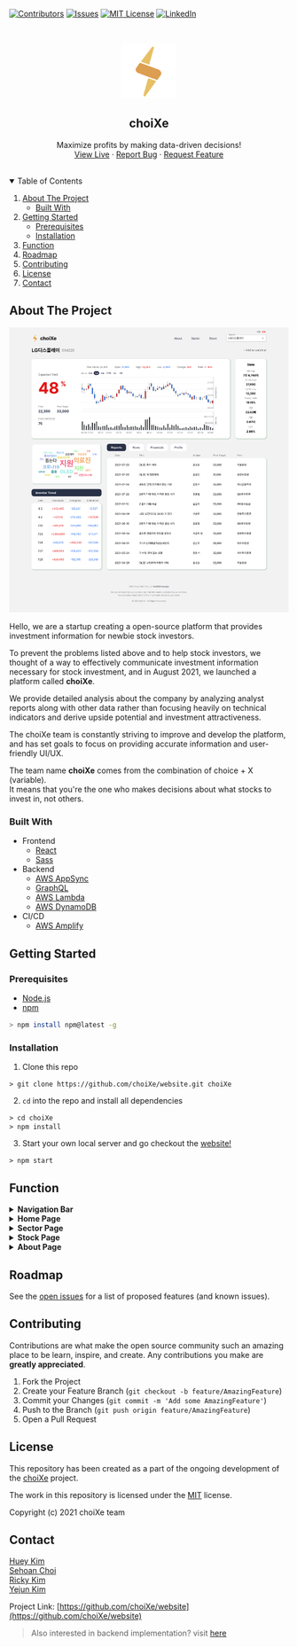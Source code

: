 [![Contributors][contributors-shield]][contributors-url]
[![Issues][issues-shield]][issues-url]
[![MIT License][license-shield]][license-url]
[![LinkedIn][linkedin-shield]][linkedin-url]



<!-- PROJECT LOGO -->
<br />
<p align="center">
  <a href="https://www.choixe.app">
    <img src="public/logo.png" alt="Logo" width="100" height="100">
  </a>
  <h2 align="center">choiXe</h2>

  <p align="center">
    Maximize profits by making data-driven decisions!
    <br />
    <a href="https://www.choixe.app">View Live</a>
    ·
    <a href="https://github.com/choiXe/website/issues">Report Bug</a>
    ·
    <a href="https://github.com/choiXe/website/issues">Request Feature</a>
  </p>
</p>
<br />

<!-- TABLE OF CONTENTS -->
<details open="open">
  <summary>Table of Contents</summary>
  <ol>
    <li>
      <a href="#about-the-project">About The Project</a>
      <ul>
        <li><a href="#built-with">Built With</a></li>
      </ul>
    </li>
    <li>
      <a href="#getting-started">Getting Started</a>
      <ul>
        <li><a href="#prerequisites">Prerequisites</a></li>
        <li><a href="#installation">Installation</a></li>
      </ul>
    </li>
    <li><a href="#function">Function</a></li>
    <li><a href="#roadmap">Roadmap</a></li>
    <li><a href="#contributing">Contributing</a></li>
    <li><a href="#license">License</a></li>
    <li><a href="#contact">Contact</a></li>
  </ol>
</details>



<!-- ABOUT THE PROJECT -->
## About The Project

[![Product Name Screen Shot][product-screenshot]](https://example.com)

Hello, we are a startup creating a open-source platform that provides investment information for newbie stock investors.

To prevent the problems listed above and to help stock investors, we thought of a way to effectively communicate investment information necessary for stock investment, and in August 2021, we launched a platform called **choiXe**.

We provide detailed analysis about the company by analyzing analyst reports along with other data rather than focusing heavily on technical indicators and derive upside potential and investment attractiveness.

The choiXe team is constantly striving to improve and develop the platform, and has set goals to focus on providing accurate information and user-friendly UI/UX.  

The team name **choiXe** comes from the combination of choice + X (variable).  
It means that you're the one who makes decisions about what stocks to invest in, not others.

### Built With

- Frontend
    * [React](https://reactjs.org)
    * [Sass](https://sass-lang.com)
- Backend
    * [AWS AppSync](https://aws.amazon.com/appsync/)
    * [GraphQL](https://graphql.org)
    * [AWS Lambda](https://aws.amazon.com/lambda/)
    * [AWS DynamoDB](https://aws.amazon.com/dynamodb/)
- CI/CD
    * [AWS Amplify](https://aws.amazon.com/amplify/)

<!-- GETTING STARTED -->
## Getting Started

### Prerequisites
* [Node.js](https://nodejs.org/en/download/)
* [npm](https://www.npmjs.com/)
```zsh
> npm install npm@latest -g
```

### Installation
1. Clone this repo 
```shell
> git clone https://github.com/choiXe/website.git choiXe
```
2. `cd` into the repo and install all dependencies
```shell
> cd choiXe
> npm install
```
3. Start your own local server and go checkout the [website!](http://localhost:3000)
```shell
> npm start
```

<!-- USAGE EXAMPLES -->
## Function
<details>
  <summary><b>Navigation Bar</b></summary>
  <ul>
    <li>Logo / Company Name</li>
    <li>
      Quick Navigation Menu
      <ul>
        <li>About</li>
        <li>Sector</li>
        <li>Stock</li>
      </ul>
    </li>
  </ul>
</details>
<details>
  <summary><b>Home Page</b></summary>
  <ul>
    <li>
      Sector Menu
      <ul>
        <li>List of sectors to choose from</li>
      </ul>
    </li>
    <li>
      Market Index
      <ul>
        <li>Korea & Global market indices</li>
      </ul>
    </li>
    <li>
      Favorites
      <ul>
        <li>A user's favorite stocks list for easy access</li>
      </ul>
    </li>
    <li>
      Latest Reports
      <ul>
        <li>List of the most recent analysts' reports</li>
      </ul>
    </li>
  </ul>
</details>
<details>
  <summary><b>Sector Page</b></summary>
  <ul>
    <li>Sector Menu</li>
    <li>
      Sector Detail
      <ul>
        <li>Treemap, Expected Yield, Top 3 Yields of subsectors</li>
      </ul>
    </li>
    <li>
      Stock List
      <ul>
        <li>
          List of stocks under the current big sector and their data overview
        </li>
      </ul>
    </li>
  </ul>
</details>
<details>
  <summary><b>Stock Page</b></summary>
  <ul>
    <li>
      Stock Detail
      <ul>
        <li>Expected Yield, Candle Chart, Investment Score</li>
      </ul>
    </li>
    <li>Investment Stats</li>
    <li>
      Keywords Wordcloud
      <ul>
        <li>Keywords frequently mentioned with the stock</li>
      </ul>
    </li>
    <li>Investor Trend</li>
    <li>
      Misc.
      <ul>
        <li>Report: Analysts' reports about the stock</li>
        <li>News: News list that mentions the stock</li>
        <li>Financials: Profitability & Growth Graph</li>
        <li>Profile: A short company info</li>
      </ul>
    </li>
  </ul>
</details>
<details>
  <summary><b>About Page</b></summary>
  <ul>
    <li>A brief Introduction of the platform & our team</li>
  </ul>
</details>

<!-- ROADMAP -->
## Roadmap

See the [open issues](https://github.com/choiXe/website/issues) for a list of proposed features (and known issues).

<!-- CONTRIBUTING -->
## Contributing

Contributions are what make the open source community such an amazing place to be learn, inspire, and create. Any contributions you make are **greatly appreciated**.

1. Fork the Project
2. Create your Feature Branch (`git checkout -b feature/AmazingFeature`)
3. Commit your Changes (`git commit -m 'Add some AmazingFeature'`)
4. Push to the Branch (`git push origin feature/AmazingFeature`)
5. Open a Pull Request

<!-- LICENSE -->
## License

This repository has been created as a part of the ongoing development of the [choiXe](https://github.com/choiXe/website) project.

The work in this repository is licensed under the [MIT](https://github.com/choiXe/choiXe/blob/main/LICENSE) license.

Copyright (c) 2021 choiXe team

<!-- CONTACT -->
## Contact

[Huey Kim](https://www.linkedin.com/in/hueyk/)  
[Sehoan Choi](https://www.linkedin.com/in/sehoanchoi)  
[Ricky Kim](https://www.linkedin.com/in/ricky-kim-/)  
[Yejun Kim](https://www.linkedin.com/in/ye-jun-kim-350033180/)  

Project Link: [https://github.com/choiXe/website](https://github.com/choiXe/website)
> Also interested in backend implementation? visit [here](https://github.com/choiXe/backend)

[contributors-shield]: https://img.shields.io/github/contributors/choiXe/website.svg?style=for-the-badge
[contributors-url]: https://github.com/choiXe/website/graphs/contributors
[issues-shield]: https://img.shields.io/github/issues/choiXe/website.svg?style=for-the-badge
[issues-url]: https://github.com/choiXe/website/issues
[license-shield]: https://img.shields.io/github/license/choiXe/website.svg?style=for-the-badge
[license-url]: https://github.com/choiXe/choiXe/blob/main/LICENSE
[linkedin-shield]: https://img.shields.io/badge/-LinkedIn-black.svg?style=for-the-badge&logo=linkedin&colorB=555
[linkedin-url]: https://www.linkedin.com/company/choixe/about/
[product-screenshot]: public/screenshots/stock.png
